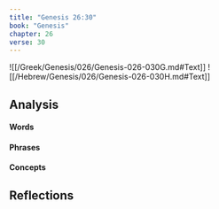 ```yaml
---
title: "Genesis 26:30"
book: "Genesis"
chapter: 26
verse: 30
---
```

![[/Greek/Genesis/026/Genesis-026-030G.md#Text]]
![[/Hebrew/Genesis/026/Genesis-026-030H.md#Text]]

## Analysis

#### Words

#### Phrases

#### Concepts

## Reflections
